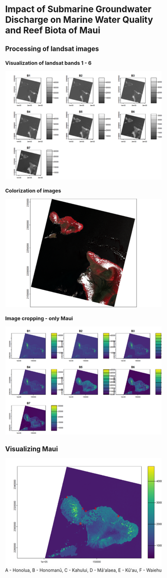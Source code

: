 # Impact of Submarine Groundwater Discharge on Marine Water Quality and Reef Biota of Maui

## Processing of landsat images

### Visualization of landsat bands 1 - 6
![Landsat images](ImageAnalysis/Bands_1-6.png)

### Colorization of images
![Landsat combination (r-B5, g-B4, b-B3)](ImageAnalysis/Landsat_RGB_file.png)

### Image cropping - only Maui

![Cropping everything but the island being studied](ImageAnalysis/landsat_bands_1-6_cropped.png)

## Visualizing Maui

![Locations on Maui studied](ImageAnalysis/Maoi_sites_studied.png)
A - Honolua,
B - Honomanū,
C - Kahului,
D - Māʻalaea,
E - Kūʻau,
F - Waiehu


## 
